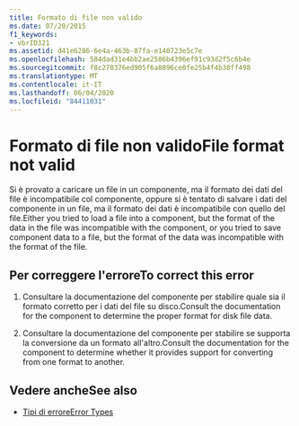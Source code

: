 ```yaml
---
title: Formato di file non valido
ms.date: 07/20/2015
f1_keywords:
- vbrID321
ms.assetid: d41e6286-6e4a-463b-87fa-e140723e5c7e
ms.openlocfilehash: 584dad31e4bb2ae2586b4396ef91c93d2f5c6b4e
ms.sourcegitcommit: f8c270376ed905f6a8896ce0fe25b4f4b38ff498
ms.translationtype: MT
ms.contentlocale: it-IT
ms.lasthandoff: 06/04/2020
ms.locfileid: "84411031"
---
```

# <a name="file-format-not-valid"></a><span data-ttu-id="46820-102">Formato di file non valido</span><span class="sxs-lookup"><span data-stu-id="46820-102">File format not valid</span></span>
<span data-ttu-id="46820-103">Si è provato a caricare un file in un componente, ma il formato dei dati del file è incompatibile col componente, oppure si è tentato di salvare i dati del componente in un file, ma il formato dei dati è incompatibile con quello del file.</span><span class="sxs-lookup"><span data-stu-id="46820-103">Either you tried to load a file into a component, but the format of the data in the file was incompatible with the component, or you tried to save component data to a file, but the format of the data was incompatible with the format of the file.</span></span>  
  
## <a name="to-correct-this-error"></a><span data-ttu-id="46820-104">Per correggere l'errore</span><span class="sxs-lookup"><span data-stu-id="46820-104">To correct this error</span></span>  
  
1. <span data-ttu-id="46820-105">Consultare la documentazione del componente per stabilire quale sia il formato corretto per i dati del file su disco.</span><span class="sxs-lookup"><span data-stu-id="46820-105">Consult the documentation for the component to determine the proper format for disk file data.</span></span>  
  
2. <span data-ttu-id="46820-106">Consultare la documentazione del componente per stabilire se supporta la conversione da un formato all'altro.</span><span class="sxs-lookup"><span data-stu-id="46820-106">Consult the documentation for the component to determine whether it provides support for converting from one format to another.</span></span>  
  
## <a name="see-also"></a><span data-ttu-id="46820-107">Vedere anche</span><span class="sxs-lookup"><span data-stu-id="46820-107">See also</span></span>

- [<span data-ttu-id="46820-108">Tipi di errore</span><span class="sxs-lookup"><span data-stu-id="46820-108">Error Types</span></span>](../programming-guide/language-features/error-types.md)
